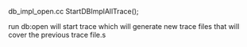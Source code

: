 

db_impl_open.cc
StartDBImplAllTrace();


run db:open will start trace which will generate new trace files that will cover the previous trace file.s

